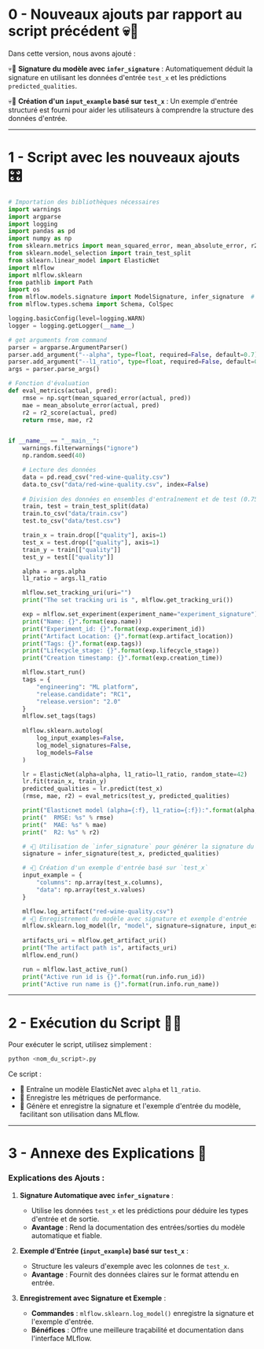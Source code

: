 
# 0 - Nouveaux ajouts par rapport au script précédent 💀🚨

Dans cette version, nous avons ajouté :
  
💀🚨 **Signature du modèle avec `infer_signature`** : Automatiquement déduit la signature en utilisant les données d'entrée `test_x` et les prédictions `predicted_qualities`.

💀🚨 **Création d'un `input_example` basé sur `test_x`** : Un exemple d'entrée structuré est fourni pour aider les utilisateurs à comprendre la structure des données d'entrée.

---

# 1 - Script avec les nouveaux ajouts 🎛️

```python
# Importation des bibliothèques nécessaires
import warnings
import argparse
import logging
import pandas as pd
import numpy as np
from sklearn.metrics import mean_squared_error, mean_absolute_error, r2_score
from sklearn.model_selection import train_test_split
from sklearn.linear_model import ElasticNet
import mlflow
import mlflow.sklearn
from pathlib import Path
import os
from mlflow.models.signature import ModelSignature, infer_signature  # 💀🚨 Pour la signature automatique du modèle
from mlflow.types.schema import Schema, ColSpec

logging.basicConfig(level=logging.WARN)
logger = logging.getLogger(__name__)

# get arguments from command
parser = argparse.ArgumentParser()
parser.add_argument("--alpha", type=float, required=False, default=0.7)
parser.add_argument("--l1_ratio", type=float, required=False, default=0.7)
args = parser.parse_args()

# Fonction d'évaluation
def eval_metrics(actual, pred):
    rmse = np.sqrt(mean_squared_error(actual, pred))
    mae = mean_absolute_error(actual, pred)
    r2 = r2_score(actual, pred)
    return rmse, mae, r2


if __name__ == "__main__":
    warnings.filterwarnings("ignore")
    np.random.seed(40)

    # Lecture des données
    data = pd.read_csv("red-wine-quality.csv")
    data.to_csv("data/red-wine-quality.csv", index=False)
    
    # Division des données en ensembles d'entraînement et de test (0.75, 0.25)
    train, test = train_test_split(data)
    train.to_csv("data/train.csv")
    test.to_csv("data/test.csv")

    train_x = train.drop(["quality"], axis=1)
    test_x = test.drop(["quality"], axis=1)
    train_y = train[["quality"]]
    test_y = test[["quality"]]

    alpha = args.alpha
    l1_ratio = args.l1_ratio

    mlflow.set_tracking_uri(uri="")
    print("The set tracking uri is ", mlflow.get_tracking_uri())

    exp = mlflow.set_experiment(experiment_name="experiment_signature")
    print("Name: {}".format(exp.name))
    print("Experiment_id: {}".format(exp.experiment_id))
    print("Artifact Location: {}".format(exp.artifact_location))
    print("Tags: {}".format(exp.tags))
    print("Lifecycle_stage: {}".format(exp.lifecycle_stage))
    print("Creation timestamp: {}".format(exp.creation_time))

    mlflow.start_run()
    tags = {
        "engineering": "ML platform",
        "release.candidate": "RC1",
        "release.version": "2.0"
    }
    mlflow.set_tags(tags)
    
    mlflow.sklearn.autolog(
        log_input_examples=False,
        log_model_signatures=False,
        log_models=False
    )

    lr = ElasticNet(alpha=alpha, l1_ratio=l1_ratio, random_state=42)
    lr.fit(train_x, train_y)
    predicted_qualities = lr.predict(test_x)
    (rmse, mae, r2) = eval_metrics(test_y, predicted_qualities)

    print("Elasticnet model (alpha={:f}, l1_ratio={:f}):".format(alpha, l1_ratio))
    print("  RMSE: %s" % rmse)
    print("  MAE: %s" % mae)
    print("  R2: %s" % r2)

    # 💀🚨 Utilisation de `infer_signature` pour générer la signature du modèle
    signature = infer_signature(test_x, predicted_qualities)

    # 💀🚨 Création d'un exemple d'entrée basé sur `test_x`
    input_example = {
        "columns": np.array(test_x.columns),
        "data": np.array(test_x.values)
    }

    mlflow.log_artifact("red-wine-quality.csv")
    # 💀🚨 Enregistrement du modèle avec signature et exemple d'entrée
    mlflow.sklearn.log_model(lr, "model", signature=signature, input_example=input_example)
    
    artifacts_uri = mlflow.get_artifact_uri()
    print("The artifact path is", artifacts_uri)
    mlflow.end_run()

    run = mlflow.last_active_run()
    print("Active run id is {}".format(run.info.run_id))
    print("Active run name is {}".format(run.info.run_name))
```

---

# 2 - Exécution du Script 🏃‍♂️

Pour exécuter le script, utilisez simplement :

```bash
python <nom_du_script>.py
```

Ce script :
- 🚀 Entraîne un modèle ElasticNet avec `alpha` et `l1_ratio`.
- 🚀 Enregistre les métriques de performance.
- 🚀 Génère et enregistre la signature et l'exemple d'entrée du modèle, facilitant son utilisation dans MLflow.

---

# 3 - Annexe des Explications 📖

### Explications des Ajouts :

1. **Signature Automatique avec `infer_signature`** : 
   - Utilise les données `test_x` et les prédictions pour déduire les types d'entrée et de sortie.
   - **Avantage** : Rend la documentation des entrées/sorties du modèle automatique et fiable.

2. **Exemple d'Entrée (`input_example`) basé sur `test_x`** : 
   - Structure les valeurs d'exemple avec les colonnes de `test_x`.
   - **Avantage** : Fournit des données claires sur le format attendu en entrée.

3. **Enregistrement avec Signature et Exemple** :
   - **Commandes** : `mlflow.sklearn.log_model()` enregistre la signature et l'exemple d'entrée.
   - **Bénéfices** : Offre une meilleure traçabilité et documentation dans l'interface MLflow.
